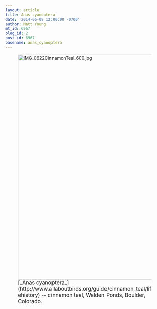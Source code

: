 ```yaml
---
layout: article
title: Anas cyanoptera
date: '2014-06-09 12:00:00 -0700'
author: Matt Young
mt_id: 6967
blog_id: 2
post_id: 6967
basename: anas_cyanoptera
---
```

<figure>
<img src="http://pandasthumb.org/archives/2014/06/07/IMG_0622CinnamonTeal_600.jpg" alt="IMG_0622CinnamonTeal_600.jpg" width="600" height="713" />
<figcaption markdown="span">
<big>[_Anas cyanoptera_](http://www.allaboutbirds.org/guide/cinnamon_teal/lifehistory) -- cinnamon teal, Walden Ponds, Boulder, Colorado.</big>

</figcaption>
</figure>
